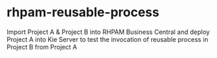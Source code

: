 # rhpam-reusable-process

Import Project A & Project B into RHPAM Business Central and deploy Project A into Kie Server to test the invocation of reusable process in Project B from Project A 

